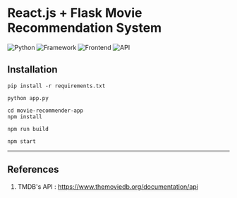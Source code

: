 
# React.js + Flask Movie Recommendation System
![Python](https://img.shields.io/badge/Python-3.9.6-blueviolet)     ![Framework](https://img.shields.io/badge/Framework-Flask-red) ![Frontend](https://img.shields.io/badge/Frontend-React-green) ![API](https://img.shields.io/badge/API-TMDB-fcba03)


## Installation

    pip install -r requirements.txt

    python app.py

    cd movie-recommender-app
    npm install

    npm run build

    npm start

     
   




 ---
 ## References 
 1. TMDB's API : https://www.themoviedb.org/documentation/api
